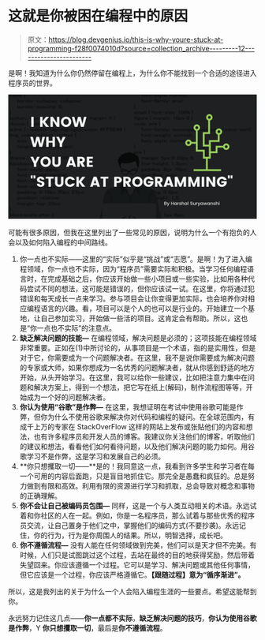 # 这就是你被困在编程中的原因

> 原文：<https://blog.devgenius.io/this-is-why-youre-stuck-at-programming-f28f0074010d?source=collection_archive---------12----------------------->

是啊！我知道为什么你仍然停留在编程上，为什么你不能找到一个合适的途径进入程序员的世界。

![](img/c6f4938c0f4cce3e997564aac195e2af.png)

可能有很多原因，但我在这里列出了一些常见的原因，说明为什么一个有抱负的人会以及如何陷入编程的中间路线。

1.  你一点也不实际——这里的“实际”似乎是“挑战”或“志愿”。是啊！为了进入编程领域，你一点也不实际，因为“程序员”需要实际和积极。当学习任何编程语言时，在完成基础之后，你应该开始做一些小项目或一些实验，比如用各种代码尝试不同的想法，这可能是错误的，但你应该试一试。在这里，你将通过犯错误和每天成长一点来学习。参与项目会让你变得更加实际，也会培养你对相应编程语言的兴趣。看，项目可以是个人的也可以是行业的。开始建立一个基地，让自己参加实习，开始做一些活的项目。这肯定会有帮助。所以，这也是“你一点也不实际”的注意点。
2.  **缺乏解决问题的技能—** 在编程领域，解决问题是必须的；这项技能在编程领域非常重要。正如在(1)中所讨论的，从事项目是一个术语，指的是实用性，但是对于它，你需要成为一个问题解决者。在这里，我不是说你需要成为解决问题的专家或大师，如果你想成为一名优秀的问题解决者，就从你感到舒适的地方开始，从头开始学习。在这里，我可以给你一些建议，比如把注意力集中在问题和解决方案上，得到一个想法，把它写在纸上(解码)，制作流程图等等，开始成为一个好的问题解决者。
3.  **你认为使用“谷歌”是作弊—** 在这里，我想证明在考试中使用谷歌可能是作弊，但你为什么不使用谷歌来解决你对代码和编程的疑问。在全球范围内，有成千上万的专家在 StackOverFlow 这样的网站上发布或张贴他们的内容和想法，也有许多程序员和开发人员的博客。我建议你关注他们的博客，听取他们的建议和想法，看看他们如何看待问题，以及他们解决问题的能力如何。用谷歌学习不是作弊，这是学习和发展自己的必须。
4.  **你只想攫取一切——**是的！我同意这一点，我看到许多学生和学习者在每一个可用的内容后面跑，只是盲目地抓住它。那完全是愚蠢和疯狂的。总是努力做到有限和高效。利用有限的资源进行学习和抓取，总会导致对概念和事物的正确理解。
5.  **你不会让自己被编码员包围—** 同样，这是一个与人类互动相关的术语。永远试着和你社区的人在一起。例如，你是一名程序员，那么试着与那些优秀的程序员交流，让自己置身于他们之中，掌握他们的编码方式(不要抄袭)。永远记住，你的行为，行为是你周围人的结果。所以，明智选择，成长吧。
6.  **你不遵循流程—** 没有人能在任何领域做到完美，他们可以是天才但不完美。有时候，人们只是试图跳过这个过程，去站在最终的目的地获得奖励，然后带着失望回来。你应该遵循一个过程。它可以是学习、解决问题或其他任何事情，但它应该是一个过程，你应该严格遵循它。**【跟随过程】**意为**“循序渐进”。**

所以，这是我列出的关于为什么一个人会陷入编程生涯的一些要点。希望这能帮到你。

永远努力记住这几点——**你一点都不实际**，**缺乏解决问题的技巧**，**你认为使用谷歌是作弊**，Y **你只想攫取一切**，最后是**你不遵循流程**。